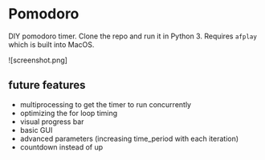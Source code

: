 # Pomodoro
DIY pomodoro timer. Clone the repo and run it in Python 3. Requires `afplay` which is built into MacOS. 

![screenshot.png]



## future features

- multiprocessing to get the timer to run concurrently
- optimizing the for loop timing
- visual progress bar
- basic GUI
- advanced parameters (increasing time_period with each iteration)
- countdown instead of up

